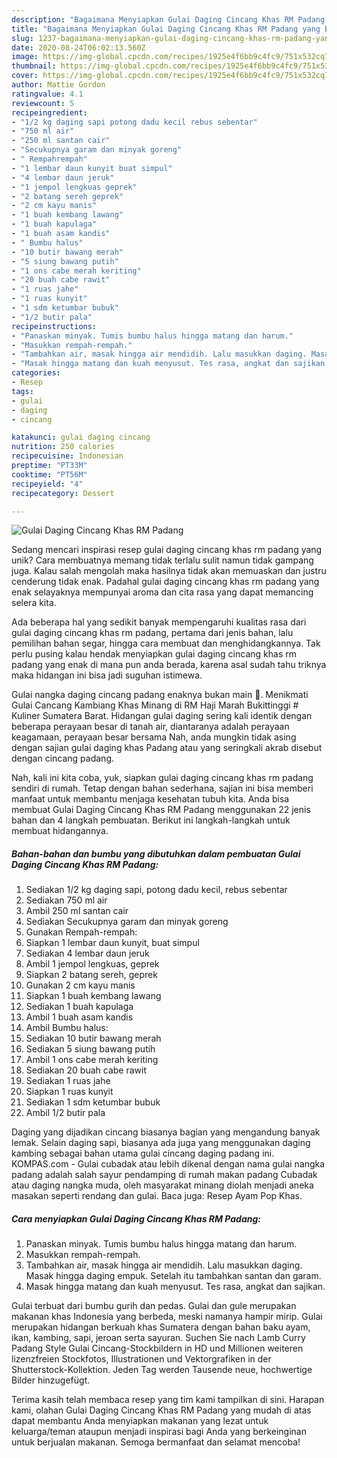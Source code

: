 ```yaml
---
description: "Bagaimana Menyiapkan Gulai Daging Cincang Khas RM Padang yang Bikin Ngiler"
title: "Bagaimana Menyiapkan Gulai Daging Cincang Khas RM Padang yang Bikin Ngiler"
slug: 1237-bagaimana-menyiapkan-gulai-daging-cincang-khas-rm-padang-yang-bikin-ngiler
date: 2020-08-24T06:02:13.560Z
image: https://img-global.cpcdn.com/recipes/1925e4f6bb9c4fc9/751x532cq70/gulai-daging-cincang-khas-rm-padang-foto-resep-utama.jpg
thumbnail: https://img-global.cpcdn.com/recipes/1925e4f6bb9c4fc9/751x532cq70/gulai-daging-cincang-khas-rm-padang-foto-resep-utama.jpg
cover: https://img-global.cpcdn.com/recipes/1925e4f6bb9c4fc9/751x532cq70/gulai-daging-cincang-khas-rm-padang-foto-resep-utama.jpg
author: Mattie Gordon
ratingvalue: 4.1
reviewcount: 5
recipeingredient:
- "1/2 kg daging sapi potong dadu kecil rebus sebentar"
- "750 ml air"
- "250 ml santan cair"
- "Secukupnya garam dan minyak goreng"
- " Rempahrempah"
- "1 lembar daun kunyit buat simpul"
- "4 lembar daun jeruk"
- "1 jempol lengkuas geprek"
- "2 batang sereh geprek"
- "2 cm kayu manis"
- "1 buah kembang lawang"
- "1 buah kapulaga"
- "1 buah asam kandis"
- " Bumbu halus"
- "10 butir bawang merah"
- "5 siung bawang putih"
- "1 ons cabe merah keriting"
- "20 buah cabe rawit"
- "1 ruas jahe"
- "1 ruas kunyit"
- "1 sdm ketumbar bubuk"
- "1/2 butir pala"
recipeinstructions:
- "Panaskan minyak. Tumis bumbu halus hingga matang dan harum."
- "Masukkan rempah-rempah."
- "Tambahkan air, masak hingga air mendidih. Lalu masukkan daging. Masak hingga daging empuk. Setelah itu tambahkan santan dan garam."
- "Masak hingga matang dan kuah menyusut. Tes rasa, angkat dan sajikan."
categories:
- Resep
tags:
- gulai
- daging
- cincang

katakunci: gulai daging cincang 
nutrition: 250 calories
recipecuisine: Indonesian
preptime: "PT33M"
cooktime: "PT56M"
recipeyield: "4"
recipecategory: Dessert

---
```



![Gulai Daging Cincang Khas RM Padang](https://img-global.cpcdn.com/recipes/1925e4f6bb9c4fc9/751x532cq70/gulai-daging-cincang-khas-rm-padang-foto-resep-utama.jpg)

Sedang mencari inspirasi resep gulai daging cincang khas rm padang yang unik? Cara membuatnya memang tidak terlalu sulit namun tidak gampang juga. Kalau salah mengolah maka hasilnya tidak akan memuaskan dan justru cenderung tidak enak. Padahal gulai daging cincang khas rm padang yang enak selayaknya mempunyai aroma dan cita rasa yang dapat memancing selera kita.

Ada beberapa hal yang sedikit banyak mempengaruhi kualitas rasa dari gulai daging cincang khas rm padang, pertama dari jenis bahan, lalu pemilihan bahan segar, hingga cara membuat dan menghidangkannya. Tak perlu pusing kalau hendak menyiapkan gulai daging cincang khas rm padang yang enak di mana pun anda berada, karena asal sudah tahu triknya maka hidangan ini bisa jadi suguhan istimewa.

Gulai nangka daging cincang padang enaknya bukan main 🙂. Menikmati Gulai Cancang Kambiang Khas Minang di RM Haji Marah Bukittinggi # Kuliner Sumatera Barat. Hidangan gulai daging sering kali identik dengan beberapa perayaan besar di tanah air, diantaranya adalah perayaan keagamaan, perayaan besar bersama Nah, anda mungkin tidak asing dengan sajian gulai daging khas Padang atau yang seringkali akrab disebut dengan cincang padang.


Nah, kali ini kita coba, yuk, siapkan gulai daging cincang khas rm padang sendiri di rumah. Tetap dengan bahan sederhana, sajian ini bisa memberi manfaat untuk membantu menjaga kesehatan tubuh kita. Anda bisa membuat Gulai Daging Cincang Khas RM Padang menggunakan 22 jenis bahan dan 4 langkah pembuatan. Berikut ini langkah-langkah untuk membuat hidangannya.

<!--inarticleads1-->

##### Bahan-bahan dan bumbu yang dibutuhkan dalam pembuatan Gulai Daging Cincang Khas RM Padang:

1. Sediakan 1/2 kg daging sapi, potong dadu kecil, rebus sebentar
1. Sediakan 750 ml air
1. Ambil 250 ml santan cair
1. Sediakan Secukupnya garam dan minyak goreng
1. Gunakan  Rempah-rempah:
1. Siapkan 1 lembar daun kunyit, buat simpul
1. Sediakan 4 lembar daun jeruk
1. Ambil 1 jempol lengkuas, geprek
1. Siapkan 2 batang sereh, geprek
1. Gunakan 2 cm kayu manis
1. Siapkan 1 buah kembang lawang
1. Sediakan 1 buah kapulaga
1. Ambil 1 buah asam kandis
1. Ambil  Bumbu halus:
1. Sediakan 10 butir bawang merah
1. Sediakan 5 siung bawang putih
1. Ambil 1 ons cabe merah keriting
1. Sediakan 20 buah cabe rawit
1. Sediakan 1 ruas jahe
1. Siapkan 1 ruas kunyit
1. Sediakan 1 sdm ketumbar bubuk
1. Ambil 1/2 butir pala


Daging yang dijadikan cincang biasanya bagian yang mengandung banyak lemak. Selain daging sapi, biasanya ada juga yang menggunakan daging kambing sebagai bahan utama gulai cincang daging padang ini. KOMPAS.com - Gulai cubadak atau lebih dikenal dengan nama gulai nangka padang adalah salah sayur pendamping di rumah makan padang Cubadak atau daging nangka muda, oleh masyarakat minang diolah menjadi aneka masakan seperti rendang dan gulai. Baca juga: Resep Ayam Pop Khas. 

<!--inarticleads2-->

##### Cara menyiapkan Gulai Daging Cincang Khas RM Padang:

1. Panaskan minyak. Tumis bumbu halus hingga matang dan harum.
1. Masukkan rempah-rempah.
1. Tambahkan air, masak hingga air mendidih. Lalu masukkan daging. Masak hingga daging empuk. Setelah itu tambahkan santan dan garam.
1. Masak hingga matang dan kuah menyusut. Tes rasa, angkat dan sajikan.


Gulai terbuat dari bumbu gurih dan pedas. Gulai dan gule merupakan makanan khas Indonesia yang berbeda, meski namanya hampir mirip. Gulai merupakan hidangan berkuah khas Sumatera dengan bahan baku ayam, ikan, kambing, sapi, jeroan serta sayuran. Suchen Sie nach Lamb Curry Padang Style Gulai Cincang-Stockbildern in HD und Millionen weiteren lizenzfreien Stockfotos, Illustrationen und Vektorgrafiken in der Shutterstock-Kollektion. Jeden Tag werden Tausende neue, hochwertige Bilder hinzugefügt. 

Terima kasih telah membaca resep yang tim kami tampilkan di sini. Harapan kami, olahan Gulai Daging Cincang Khas RM Padang yang mudah di atas dapat membantu Anda menyiapkan makanan yang lezat untuk keluarga/teman ataupun menjadi inspirasi bagi Anda yang berkeinginan untuk berjualan makanan. Semoga bermanfaat dan selamat mencoba!
